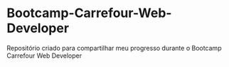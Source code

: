 # Bootcamp-Carrefour-Web-Developer
Repositório criado para compartilhar meu progresso durante o Bootcamp Carrefour Web Developer

